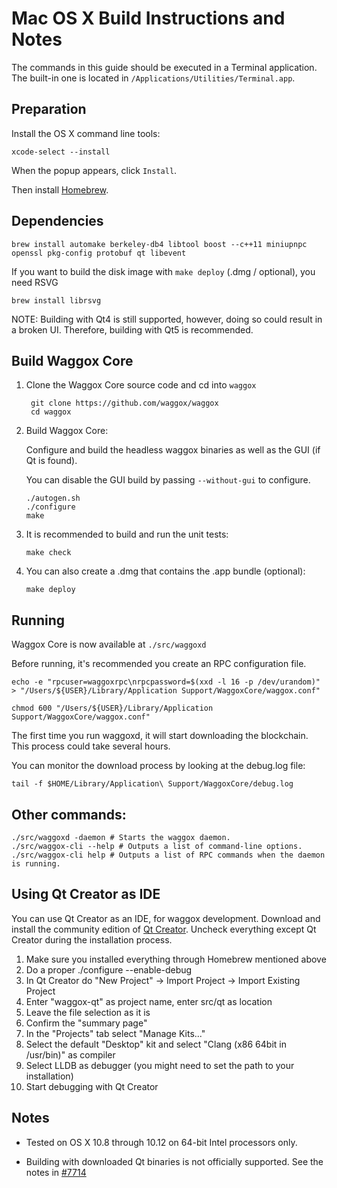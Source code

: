 Mac OS X Build Instructions and Notes
====================================
The commands in this guide should be executed in a Terminal application.
The built-in one is located in `/Applications/Utilities/Terminal.app`.

Preparation
-----------
Install the OS X command line tools:

`xcode-select --install`

When the popup appears, click `Install`.

Then install [Homebrew](https://brew.sh).

Dependencies
----------------------

    brew install automake berkeley-db4 libtool boost --c++11 miniupnpc openssl pkg-config protobuf qt libevent

If you want to build the disk image with `make deploy` (.dmg / optional), you need RSVG

    brew install librsvg

NOTE: Building with Qt4 is still supported, however, doing so could result in a broken UI. Therefore, building with Qt5 is recommended.

Build Waggox Core
------------------------

1. Clone the Waggox Core source code and cd into `waggox`

        git clone https://github.com/waggox/waggox
        cd waggox

2.  Build Waggox Core:

    Configure and build the headless waggox binaries as well as the GUI (if Qt is found).

    You can disable the GUI build by passing `--without-gui` to configure.

        ./autogen.sh
        ./configure
        make

3.  It is recommended to build and run the unit tests:

        make check

4.  You can also create a .dmg that contains the .app bundle (optional):

        make deploy

Running
-------

Waggox Core is now available at `./src/waggoxd`

Before running, it's recommended you create an RPC configuration file.

    echo -e "rpcuser=waggoxrpc\nrpcpassword=$(xxd -l 16 -p /dev/urandom)" > "/Users/${USER}/Library/Application Support/WaggoxCore/waggox.conf"

    chmod 600 "/Users/${USER}/Library/Application Support/WaggoxCore/waggox.conf"

The first time you run waggoxd, it will start downloading the blockchain. This process could take several hours.

You can monitor the download process by looking at the debug.log file:

    tail -f $HOME/Library/Application\ Support/WaggoxCore/debug.log

Other commands:
-------

    ./src/waggoxd -daemon # Starts the waggox daemon.
    ./src/waggox-cli --help # Outputs a list of command-line options.
    ./src/waggox-cli help # Outputs a list of RPC commands when the daemon is running.

Using Qt Creator as IDE
------------------------
You can use Qt Creator as an IDE, for waggox development.
Download and install the community edition of [Qt Creator](https://www.qt.io/download/).
Uncheck everything except Qt Creator during the installation process.

1. Make sure you installed everything through Homebrew mentioned above
2. Do a proper ./configure --enable-debug
3. In Qt Creator do "New Project" -> Import Project -> Import Existing Project
4. Enter "waggox-qt" as project name, enter src/qt as location
5. Leave the file selection as it is
6. Confirm the "summary page"
7. In the "Projects" tab select "Manage Kits..."
8. Select the default "Desktop" kit and select "Clang (x86 64bit in /usr/bin)" as compiler
9. Select LLDB as debugger (you might need to set the path to your installation)
10. Start debugging with Qt Creator

Notes
-----

* Tested on OS X 10.8 through 10.12 on 64-bit Intel processors only.

* Building with downloaded Qt binaries is not officially supported. See the notes in [#7714](https://github.com/bitcoin/bitcoin/issues/7714)
